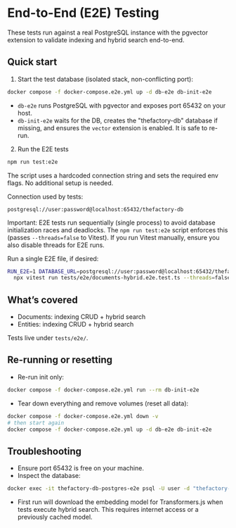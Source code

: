 # End-to-End (E2E) Testing

These tests run against a real PostgreSQL instance with the pgvector extension to validate indexing and hybrid search end-to-end.

## Quick start

1) Start the test database (isolated stack, non-conflicting port):

```bash
docker compose -f docker-compose.e2e.yml up -d db-e2e db-init-e2e
```

- `db-e2e` runs PostgreSQL with pgvector and exposes port 65432 on your host.
- `db-init-e2e` waits for the DB, creates the "thefactory-db" database if missing, and ensures the `vector` extension is enabled. It is safe to re-run.

2) Run the E2E tests

```bash
npm run test:e2e
```

The script uses a hardcoded connection string and sets the required env flags. No additional setup is needed.

Connection used by tests:

```
postgresql://user:password@localhost:65432/thefactory-db
```

Important: E2E tests run sequentially (single process) to avoid database initialization races and deadlocks. The `npm run test:e2e` script enforces this (passes `--threads=false` to Vitest). If you run Vitest manually, ensure you also disable threads for E2E runs.

Run a single E2E file, if desired:

```bash
RUN_E2E=1 DATABASE_URL=postgresql://user:password@localhost:65432/thefactory-db \
  npx vitest run tests/e2e/documents-hybrid.e2e.test.ts --threads=false
```

## What’s covered

- Documents: indexing CRUD + hybrid search
- Entities: indexing CRUD + hybrid search

Tests live under `tests/e2e/`.

## Re-running or resetting

- Re-run init only:

```bash
docker compose -f docker-compose.e2e.yml run --rm db-init-e2e
```

- Tear down everything and remove volumes (reset all data):

```bash
docker compose -f docker-compose.e2e.yml down -v
# then start again
docker compose -f docker-compose.e2e.yml up -d db-e2e db-init-e2e
```

## Troubleshooting

- Ensure port 65432 is free on your machine.
- Inspect the database:

```bash
docker exec -it thefactory-db-postgres-e2e psql -U user -d "thefactory-db"
```

- First run will download the embedding model for Transformers.js when tests execute hybrid search. This requires internet access or a previously cached model.
